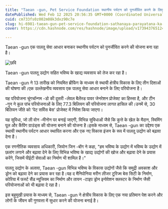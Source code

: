 ```yaml
---
title: "Taean -gun, Pet Service Foundation स्थानीय पर्यटन को पुनर्जीवित करने के लिए है"
datePublished: Wed Feb 12 2025 20:56:35 GMT+0000 (Coordinated Universal Time)
cuid: cm733fs0z002m08k3dxz90c7e
slug: hi-6981-taean-gun-pet-service-foundation-sathanaya-parayatana-ka-panarajavata-karana-ka-le-ha
cover: https://cdn.hashnode.com/res/hashnode/image/upload/v1739437651245/767c9706-7c7c-4335-a096-8d72b6457c1c.webp

---
```



Taean -gun एक पालतू सेवा आधार बनाकर स्थानीय पर्यटन को पुनर्जीवित करने की योजना बना रहा है।

![छवि](https://cdn.hashnode.com/res/hashnode/image/upload/v1739436257363/8db9b055-7d90-4071-bd80-643d4db08c88.jpeg)

Taean -gun पालतू उद्योग सहित भविष्य के खाद्य व्यवसाय को तेज कर रहा है।

Taean -gun ने 13 तारीख को नियमित ब्रीफिंग के माध्यम से स्थायी क्षेत्रीय विकास के लिए तीन दिशाओं की घोषणा की।एक उल्लेखनीय व्यवसाय एक पालतू सेवा आधार बनाने के लिए परियोजना है।

यह परियोजना चुंगचॉन्गम -डो की दूसरी -लेवल बैलेंस्ड पावर जेनरेशन प्रोजेक्ट का हिस्सा है, और टीन -गुन ने कुल पांच परियोजनाओं के लिए 77.3 बिलियन की परियोजना लागत हासिल की।उनमें से, 30 बिलियन जीते को 'पेट सर्विस बेस' प्रोजेक्ट में निवेश किया जाएगा।

यह सुविधा, जो ली वोन -मीनोन पर बनाई जाएगी, विभिन्न सुविधाओं जैसे कि कुत्ते के खेल के मैदान, स्विमिंग पूल और कैंपिंग ग्राउंड्स की योजना बनाने की योजना है।इसके माध्यम से, Taean -gun का उद्देश्य एक स्थायी स्थानीय पर्यटन आधार स्थापित करना और एक नए विकास इंजन के रूप में पालतू उद्योग को बढ़ावा देना है।

एक रणनीतिक व्यवसाय अधिकारी, जियोन जिन -बोंग ने कहा, "हम भविष्य के उद्योग में भविष्य के उद्योग में छलांग लगाने और बढ़ावा देने के लिए विभिन्न भविष्य के खाद्य उद्योगों की खोज और बढ़ावा देने के प्रयास करेंगे, जिसमें पीईटी सेवाओं का निर्माण भी शामिल है।"

पालतू उद्योग के अलावा, Taean -gun विभिन्न भविष्य के विकास उद्योगों जैसे कि समुद्री अवकाश और ड्रोन को बढ़ावा देने का प्रयास कर रहा है।यह द मैनिपोनिया मरीन लीजर टूरिज्म बेस सिटी के निर्माण, कोरिया में फर्स्ट सैंड म्यूजियम का निर्माण और तायन -टाइप ड्रोन इनोवेशन क्लस्टर के निर्माण जैसी परियोजनाओं को भी बढ़ावा दे रहा है।

इस बहुमुखी प्रयास के माध्यम से, Taean -gun ने क्षेत्रीय विकास के लिए एक नया प्रतिमान पेश करने और लोगों के जीवन की गुणवत्ता में सुधार करने की योजना बनाई है।